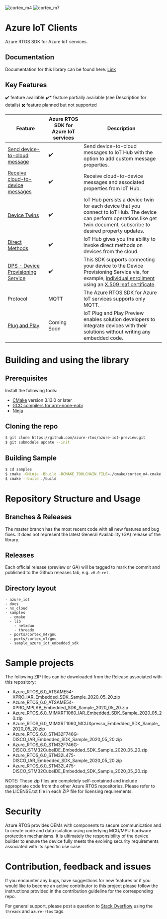 ![cortex_m4](https://github.com/azure-rtos/azure-iot-preview/workflows/cortex_m4/badge.svg)
![cortex_m7](https://github.com/azure-rtos/azure-iot-preview/workflows/cortex_m7/badge.svg)

# Azure IoT Clients

Azure RTOS SDK for Azure IoT services.

## Documentation

Documentation for this library can be found here: [Link](docs/azure_rtos_iot_sdk_api.md)

## Key Features

:heavy_check_mark: feature available  :heavy_check_mark:* feature partially available (see Description for details)  :heavy_multiplication_x: feature planned but not supported

Feature | Azure RTOS SDK for Azure IoT services  | Description
---------|----------|---------------------
 [Send device-to-cloud message](https://docs.microsoft.com/azure/iot-hub/iot-hub-devguide-messages-d2c) | :heavy_check_mark: | Send device-to-cloud messages to IoT Hub with the option to add custom message properties. 
 [Receive cloud-to-device messages](https://docs.microsoft.com/azure/iot-hub/iot-hub-devguide-messages-c2d) | :heavy_check_mark: | Receive cloud-to-device messages and associated properties from IoT Hub.   
 [Device Twins](https://docs.microsoft.com/azure/iot-hub/iot-hub-devguide-device-twins) | :heavy_check_mark: | IoT Hub persists a device twin for each device that you connect to IoT Hub.  The device can perform operations like get twin document, subscribe to desired property updates.
 [Direct Methods](https://docs.microsoft.com/azure/iot-hub/iot-hub-devguide-direct-methods) | :heavy_check_mark: | IoT Hub gives you the ability to invoke direct methods on devices from the cloud.  
 [DPS - Device Provisioning Service](https://docs.microsoft.com/azure/iot-dps/) | :heavy_check_mark: | This SDK supports connecting your device to the Device Provisioning Service via, for example, [individual enrollment](https://docs.microsoft.com/azure/iot-dps/concepts-service#enrollment) using an [X.509 leaf certificate](https://docs.microsoft.com/azure/iot-dps/concepts-security#leaf-certificate).  
 Protocol | MQTT | The Azure RTOS SDK for Azure IoT services supports only MQTT.
 [Plug and Play](https://docs.microsoft.com/en-us/azure/iot-pnp/overview-iot-plug-and-play) | Coming Soon | IoT Plug and Play Preview enables solution developers to integrate devices with their solutions without writing any embedded code. 

# Building and using the library

## Prerequisites

Install the following tools:

* [CMake](https://cmake.org/download/) version 3.13.0 or later
* [GCC compilers for arm-none-eabi](https://developer.arm.com/tools-and-software/open-source-software/developer-tools/gnu-toolchain/gnu-rm/downloads)
* [Ninja](https://ninja-build.org/)

## Cloning the repo

```bash
$ git clone https://github.com/azure-rtos/azure-iot-preview.git
$ git submodule update --init
```

## Building Sample

```bash
$ cd samples
$ cmake -GNinja -Bbuild -DCMAKE_TOOLCHAIN_FILE=./cmake/cortex_m4.cmake .
$ cmake --build ./build
```

# Repository Structure and Usage

## Branches & Releases

The master branch has the most recent code with all new features and bug fixes. It does not represent the latest General Availability (GA) release of the library.

## Releases

Each official release (preview or GA) will be tagged to mark the commit and published to the Github releases tab, e.g. `v6.0-rel`.

## Directory layout

```
- azure_iot
- docs
- nx_cloud
- samples
  - cmake
  - lib
    - netxduo
    - threadx
  - ports/cortex_m4/gnu
  - ports/cortex_m7/gnu
  - sample_azure_iot_embedded_sdk
```

# Sample projects

The following ZIP files can be downloaded from the Release associated with
this repository:

* Azure_RTOS_6.0_ATSAME54-XPRO_IAR_Embedded_SDK_Sample_2020_05_20.zip
* Azure_RTOS_6.0_ATSAME54-XPRO_MPLAB_Embedded_SDK_Sample_2020_05_20.zip
* Azure_RTOS_6.0_MIMXRT1060_IAR_Embedded_SDK_Sample_2020_05_20.zip
* Azure_RTOS_6.0_MIMXRT1060_MCUXpresso_Embedded_SDK_Sample_2020_05_20.zip
* Azure_RTOS_6.0_STM32F746G-DISCO_IAR_Embedded_SDK_Sample_2020_05_20.zip
* Azure_RTOS_6.0_STM32F746G-DISCO_STM32CubeIDE_Embedded_SDK_Sample_2020_05_20.zip
* Azure_RTOS_6.0_STM32L475-DISCO_IAR_Embedded_SDK_Sample_2020_05_20.zip
* Azure_RTOS_6.0_STM32L475-DISCO_STM32CubeIDE_Embedded_SDK_Sample_2020_05_20.zip

NOTE: These zip files are completely self-contained and include appropriate
code from the other Azure RTOS repositories. Please refer to the LICENSE.txt file
in each ZIP file for licensing requirements.

# Security

Azure RTOS provides OEMs with components to secure communication and to create code and data isolation using underlying MCU/MPU hardware protection mechanisms. It is ultimately the responsibility of the device builder to ensure the device fully meets the evolving security requirements associated with its specific use case.

# Contribution, feedback and issues

If you encounter any bugs, have suggestions for new features or if you would like to become an active contributor to this project please follow the instructions provided in the contribution guideline for the corresponding repo.

For general support, please post a question to [Stack Overflow](http://stackoverflow.com/questions/tagged/azure-rtos+threadx) using the `threadx` and `azure-rtos` tags.
